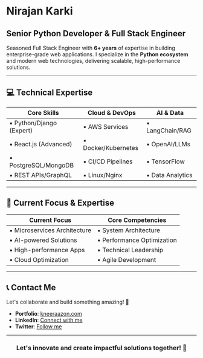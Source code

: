# Nirajan Karki  
## Senior Python Developer & Full Stack Engineer  

Seasoned Full Stack Engineer with **6+ years** of expertise in building enterprise-grade web applications. I specialize in the **Python ecosystem** and modern web technologies, delivering scalable, high-performance solutions.  

---

## 💻 Technical Expertise  

| **Core Skills**               | **Cloud & DevOps**         | **AI & Data**               |  
|-------------------------------|----------------------------|-----------------------------|  
| ▪ Python/Django (Expert)      | ▪ AWS Services            | ▪ LangChain/RAG            |  
| ▪ React.js (Advanced)         | ▪ Docker/Kubernetes       | ▪ OpenAI/LLMs              |  
| ▪ PostgreSQL/MongoDB          | ▪ CI/CD Pipelines         | ▪ TensorFlow               |  
| ▪ REST APIs/GraphQL           | ▪ Linux/Nginx             | ▪ Data Analytics           |  

---

## 🎯 Current Focus & Expertise  

| **Current Focus**             | **Core Competencies**      |  
|-------------------------------|----------------------------|  
| ▪ Microservices Architecture  | ▪ System Architecture     |  
| ▪ AI-powered Solutions        | ▪ Performance Optimization|  
| ▪ High-performance Apps       | ▪ Technical Leadership    |  
| ▪ Cloud Optimization          | ▪ Agile Development       |  

---

## 📞 Contact Me  

Let's collaborate and build something amazing! 🚀  

- **Portfolio**: [kneeraazon.com](http://kneeraazon.com)  
- **LinkedIn**: [Connect with me](https://www.linkedin.com/in/kneeraazon)  
- **Twitter**: [Follow me](https://www.x.com/kneeraazon)  

---

<h3 align="center">Let's innovate and create impactful solutions together! 🌟</h3>  
